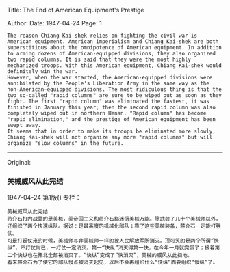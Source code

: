 Title: The End of American Equipment's Prestige

Author: 
Date: 1947-04-24
Page: 1

    The reason Chiang Kai-shek relies on fighting the civil war is American equipment. American imperialism and Chiang Kai-shek are both superstitious about the omnipotence of American equipment. In addition to arming dozens of American-equipped divisions, they also organized two rapid columns. It is said that they were the most highly mechanized troops. With this American equipment, Chiang Kai-shek would definitely win the war.
    However, when the war started, the American-equipped divisions were annihilated by the People's Liberation Army in the same way as the non-American-equipped divisions. The most ridiculous thing is that the two so-called "rapid columns" are sure to be wiped out as soon as they fight. The first "rapid column" was eliminated the fastest, it was finished in January this year; then the second rapid column was also completely wiped out in northern Henan. "Rapid column" has become "rapid elimination," and the prestige of American equipment has been swept away.
    It seems that in order to make its troops be eliminated more slowly, Chiang Kai-shek will not organize any more "rapid columns" but will organize "slow columns" in the future.



<hr /> 

Original: 


### 美械威风从此完结

1947-04-24
第1版()
专栏：

    美械威风从此完结
    蒋介石打内战靠的是美械，美帝国主义和蒋介石都迷信美械万能。除武装了几十个美械师以外，还组织了两个快速纵队。据说：是最高度的机械化部队；靠了这些美械装备，蒋介石一定能打胜仗。
    可是打起仗来的时候，美械师与非美械师一样的被人民解放军所消灭。顶可笑的是两个所谓“快纵”，不打仗则已，一打仗一定消灭。第一“快纵”消灭得第一快，在今年一月就完蛋了；接着第二个快纵也在豫北全部被消灭了。“快纵”变成了“快消灭”，美械的威风从此扫地。
    看来蒋介石为了使它的部队慢点被消灭起见，以后不会再组织什么“快纵”而要组织“慢纵”了。
